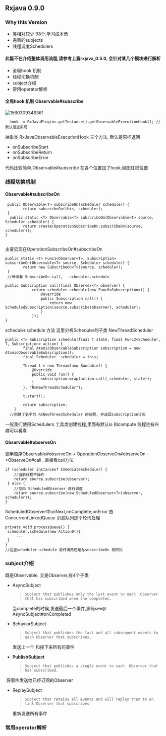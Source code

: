 ## Rxjava 0.9.0

### Why this Version

- 类相对较少 98个,学习成本低
- 完善的subjects 
- 线程调度Schedulers



#### 此篇不在介绍整体调用流程,请参考上篇rxjava_0.5.0, 会针对某几个模块进行解析 

- 全局hook 机制
- 线程切换机制
- subject介绍
- 常用operator解析



#### 全局hook 机制   Observable#subscribe

![1560309346361](D:\github\rxjava\img\1560309346361.png)

```
  hook  = RxJavaPlugins.getInstance().getObservableExecutionHook(); //默认是空实现
```

抽象类 RxJavaObservableExecutionHook 三个方法, 默认是原样返回

- onSubscribeStart
- onSubscribeReturn
- onSubscribeError

代码比较简单,Observable#subscribe 在各个位置加了hook,如图红框位置



### 线程切换机制  

####  Observable#subscribeOn

```
 public Observable<T> subscribeOn(Scheduler scheduler) {
        return subscribeOn(this, scheduler);
 }
  public static <T> Observable<T> subscribeOn(Observable<T> source, Scheduler scheduler) {
        return create(OperationSubscribeOn.subscribeOn(source, scheduler));
} 
 
```

主要实现在OperationSubscribeOn#subscribeOn

```
public static <T> Func1<Observer<T>, Subscription> subscribeOn(Observable<T> source, Scheduler scheduler) {
        return new SubscribeOn<T>(source, scheduler);
 }
 //继续看 SubscribeOn call,   scheduler.schedule
 
public Subscription call(final Observer<T> observer) {
            return scheduler.schedule(new Func0<Subscription>() {
                @Override
                public Subscription call() {
                    return new ScheduledSubscription(source.subscribe(observer), scheduler);
                }
            });
}

```

scheduler.schedule 方法  这里分析Scheduler的子类 NewThreadScheduler

```
public <T> Subscription schedule(final T state, final Func2<Scheduler, T, Subscription> action) {
        final AtomicObservableSubscription subscription = new AtomicObservableSubscription();
        final Scheduler _scheduler = this;

        Thread t = new Thread(new Runnable() {
            @Override
            public void run() {
                subscription.wrap(action.call(_scheduler, state));
            }
        }, "RxNewThreadScheduler");

        t.start();

        return subscription;
    } 
  //创建了名字为 RxNewThreadScheduler 的线程, 并返回subscription订阅
```

一般我们使用Schedulers 工具类创建线程,里面有默认io 和compute 线程池有兴趣可以看看

#### Observable#observeOn

调用顺序Observable#observeOn->  OperationObserveOn#observeOn ->ObserveOn#call , 直接看call方法

```
if (scheduler instanceof ImmediateScheduler) {
	//当前线程不操作
    return source.subscribe(observer);
 } else {
	//交由 ScheduledObserver 进行调度
    return source.subscribe(new ScheduledObserver<T>(observer, 	   								scheduler));
}
```

ScheduledObserver中onNext,onComplete,onError 由ConcurrentLinkedQueue 消息队列逐个轮询处理

```
private void processQueue() {
 scheduler.schedule(new Action0(){
     ...
 }
}
//这里scheduler.schedule 最终调用还是与subscribeOn 相同的
```

### subject介绍

既是Observable, 又是Observer,有4个子类

- AsyncSubject

  > ```
  > Subject that publishes only the last event to each  Observer that has subscribed when the completes. 
  > ```

  当complete的时候,发送最后一个事件,源码see@ AsyncSubject#onCompleted

- BehaviorSubject

  > ```
  > Subject that publishes the last and all subsequent events to each Observer that subscribes. 
  > ```

  发送上一个 和接下来所有的事件

- **PublishSubject**

  > ```
  > Subject that publishes a single event to each  Observer that has subscribed.
  > ```

​	将事件发送给已经订阅的Observer

- ReplaySubject

  > ```
  > Subject that retains all events and will replay them to an link Observer that subscribes
  > ```

  重新发送所有事件



### 常用operator解析